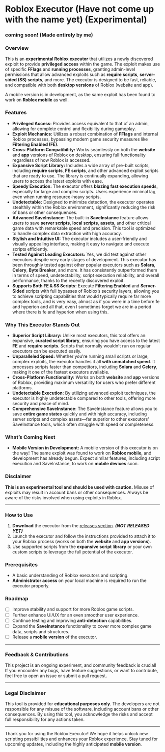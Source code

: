 # Roblox Executor (Have not come up with the name yet) (Experimental)

### coming soon! (Made entirely by me)

### Overview

This is an **experimental Roblox executor** that utilizes a newly discovered exploit to provide **privileged access** within the game. The exploit makes use of specific **FFlags** and **running processes**, granting admin-level permissions that allow advanced exploits such as **require scripts**, **server-sided (SS) scripts**, and more. The executor is designed to be fast, reliable, and compatible with both **desktop versions** of Roblox (website and app). 

A mobile version is in development, as the same exploit has been found to work on **Roblox mobile** as well.

### Features

- **Privileged Access:** Provides access equivalent to that of an admin, allowing for complete control and flexibility during gameplay.
- **Exploit Mechanics:** Utilizes a robust combination of **FFlags** and internal Roblox processes, bypassing modern game security measures like **Filtering Enabled (FE)**.
- **Cross-Platform Compatibility:** Works seamlessly on both the **website** and **app** versions of Roblox on desktop, ensuring full functionality regardless of how Roblox is accessed.
- **Expansive Script Library:** Includes a wide array of pre-built scripts, including **require scripts**, **FE scripts**, and other advanced exploit scripts that are ready to use. The library is continually expanding, allowing users to access the latest exploits with ease.
- **Speedy Execution:** The executor offers **blazing fast execution speeds**, especially for large and complex scripts. Users experience minimal lag, even when running resource-heavy scripts.
- **Undetectable:** Designed to minimize detection, the executor operates stealthily within the Roblox environment, significantly reducing the risk of bans or other consequences.
- **Advanced SaveInstance:** The built-in **SaveInstance** feature allows users to save **server scripts**, **local scripts**, **assets**, and other critical game data with remarkable speed and precision. This tool is optimized to handle complex data extraction with high accuracy.
- **Stylish and Intuitive UI:** The executor includes a user-friendly and visually appealing interface, making it easy to navigate and execute scripts efficiently.
- **Tested Against Leading Executors:** Yes,  we did test against other executors despite very early stages of development. This executor has been throughly tested against other popular executors such as **Solara**, **Celery**, **Byte Breaker**, and more. It has consistently outperformed them in terms of speed, undetectability, script execution reliability, and overall performance, thanks to the recently discovered exploit.
- **Supports Both FE & SS Scripts:** Execute **Filtering Enabled** and **Server-Sided** scripts with full bypasses of Roblox’s security layers, allowing you to achieve scripting capabilities that would typically require far more complex tools, and is very easy, almost as if you were in a time before fe and hyperion and all that, even I sometimes forget we are in a period where there is fe and hyperion when using this.

### Why This Executor Stands Out

- **Superior Script Library:** Unlike most executors, this tool offers an expansive, **curated script library**, ensuring you have access to the latest **FE** and **require scripts**. Scripts that normally wouldn’t run on regular executors can be executed easily.
- **Unparalleled Speed:** Whether you're running small scripts or large, complex exploits, the executor handles it all **with unmatched speed**. It processes scripts faster than competitors, including **Solara** and **Celery**, making it one of the fastest executors available.
- **Cross-Platform Functionality:** Works on both **website** and **app** versions of Roblox, providing maximum versatility for users who prefer different platforms.
- **Undetectable Execution:** By utilizing advanced exploit techniques, the executor is highly undetectable compared to other tools, offering more security and peace of mind.
- **Comprehensive SaveInstance:** The SaveInstance feature allows you to save **entire game states** quickly and with high accuracy, including server scripts and complex assets—far superior to other executors' SaveInstance tools, which often struggle with speed or completeness.

### What’s Coming Next

- **Mobile Version in Development:** A mobile version of this executor is on the way! The same exploit was found to work on **Roblox mobile**, and development has already begun. Expect similar features, including script execution and SaveInstance, to work on **mobile devices** soon.

### Disclaimer
**This is an experimental tool and should be used with caution.** Misuse of exploits may result in account bans or other consequences. Always be aware of the risks involved when using exploits in Roblox.

---

### How to Use

1. **Download** the executor from the [releases section](#). ***(NOT RELEASED YET)***
2. Launch the executor and follow the instructions provided to attach it to your Roblox process (works on both the **website** and **app versions**).
3. Use supported scripts from the **expansive script library** or your own custom scripts to leverage the full potential of the executor.

### Prerequisites

- A basic understanding of Roblox executors and scripting.
- **Administrator access** on your local machine is required to run the executor properly.

### Roadmap

- [ ] Improve stability and support for more Roblox game scripts.
- [ ] Further enhance UI/UX for an even smoother user experience.
- [ ] Continue testing and improving **anti-detection** capabilities.
- [ ] Expand the **SaveInstance** functionality to cover more complex game data, scripts and structures.
- [ ] Release a **mobile version** of the executor.

---

### Feedback & Contributions

This project is an ongoing experiment, and community feedback is crucial! If you encounter any bugs, have feature suggestions, or want to contribute, feel free to open an issue or submit a pull request.

---

### Legal Disclaimer

This tool is provided for **educational purposes only**. The developers are not responsible for any misuse of the software, including account bans or other consequences. By using this tool, you acknowledge the risks and accept full responsibility for any actions taken.

---

Thank you for using the Roblox Executor! We hope it helps unlock new scripting possibilities and enhances your Roblox experience. Stay tuned for upcoming updates, including the highly anticipated **mobile version**.
